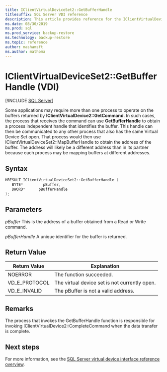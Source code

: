 ```yaml
---
title: IClientVirtualDeviceSet2::GetBufferHandle
titlesuffix: SQL Server VDI reference
description: This article provides reference for the IClientVirtualDeviceSet2::GetBufferHandle command.
ms.date: 08/30/2019
ms.prod: sql
ms.prod_service: backup-restore
ms.technology: backup-restore
ms.topic: reference
author: mashamsft
ms.author: mathoma
---
```


# IClientVirtualDeviceSet2::GetBufferHandle (VDI)

[!INCLUDE [SQL Server](../../../includes/applies-to-version/sqlserver.md)]

Some applications may require more than one process to operate on the buffers returned by **IClientVirtualDevice2::GetCommand**. In such cases, the process that receives the command can use **GetBufferHandle** to obtain a process independent handle that identifies the buffer. This handle can then be communicated to any other process that also has the same Virtual Device Set open. That process would then use IClientVirtualDeviceSet2::MapBufferHandle to obtain the address of the buffer. The address will likely be a different address than in its partner because each process may be mapping buffers at different addresses.

## Syntax

```c
HRESULT IClientVirtualDeviceSet2::GetBufferHandle (
   BYTE*         pBuffer,
   DWORD*      pBufferHandle
);
```

## Parameters

*pBuffer*
This is the address of a buffer obtained from a Read or Write command.

*pBufferHandle*
A unique identifier for the buffer is returned.

## Return Value

|Return Value | Explanation |
|---|---|
| NOERROR | The function succeeded. |
| VD_E_PROTOCOL | The virtual device set is not currently open. |
| VD_E_INVALID | The pBuffer is not a valid address. |

## Remarks

The process that invokes the GetBufferHandle function is responsible for invoking IClientVirtualDevice2::CompleteCommand when the data transfer is complete.

## Next steps

For more information, see the [SQL Server virtual device interface reference overview](reference-virtual-device-interface.md).